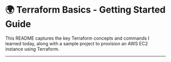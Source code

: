 # 🌍 Terraform Basics - Getting Started Guide

This README captures the key Terraform concepts and commands I learned today, along with a sample project to provision an AWS EC2 instance using Terraform.

---
